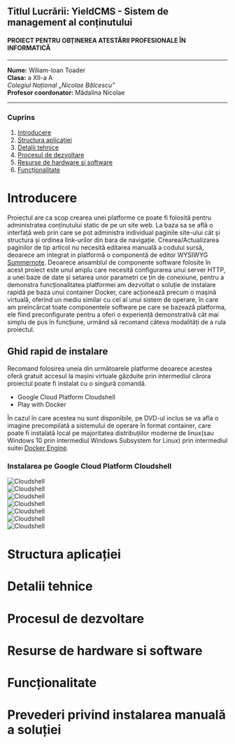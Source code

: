 
## **Titlul Lucrării:** YieldCMS - Sistem de management al conținutului  
#### PROIECT PENTRU OBŢINEREA ATESTĂRII PROFESIONALE ÎN INFORMATICĂ   
---  

**Nume:** Wiliam-Ioan Toader  
**Clasa:** a XII-a A  
*Colegiul Național „Nicolae Bălcescu”*  
**Profesor coordonator:** Mădalina Nicolae  

---  

### Cuprins  

1. [Introducere](#Introducere)  
2. [Structura aplicației](#Structura-aplicației)  
3. [Detalii tehnice](#Detalii-tehnice)  
4. [Procesul de dezvoltare](#Procesul-de-dezvoltare)  
5. [Resurse de hardware si software](#Resurse-de-hardware-si-software)  
6. [Funcționalitate](#Funcționalitate)  


# Introducere  
Proiectul are ca scop crearea unei platforme ce poate fi folosită pentru administratea conținutului static de pe un site web. La baza sa se află o interfață web prin care se pot administra individual paginile site-ului cât și structura și ordinea link-urilor din bara de navigație. Crearea/Actualizarea paginilor de tip articol nu necesită editarea manuală a codului sursă, deoarece am integrat in platformă o componentă de editor WYSIWYG [Summernote](https://summernote.org/). Deoarece ansamblul de componente software folosite în acest proiect este unul amplu care necesită configurarea unui server HTTP, a unei baze de date și setarea unor parametri ce țin de conexiune, pentru a demonstra funcționalitatea platformei am dezvoltat o soluție de instalare rapidă pe baza unui container Docker, care acționează precum o mașină virtuală, oferind un mediu similar cu cel al unui sistem de operare, în care am preîncărcat toate componentele software pe care se bazează platforma, ele fiind preconfigurate pentru a oferi o experiență demonstrativă cât mai simplu de pus în funcțiune, urmând să recomand câteva modalități de a rula proiectul.  
  
## Ghid rapid de instalare  
Recomand folosirea uneia din următoarele platforme deoarece acestea oferă gratuit accesul la mașini virtuale găzduite prin intermediul cărora proiectul poate fi instalat cu o singură comandă.  
- Google Cloud Platform Cloudshell  
- Play with Docker  

În cazul în care acestea nu sunt disponibile, pe DVD-ul inclus se va afla o imagine precompilată a sistemului de operare în format container, care poate fi instalată local pe majoritatea distribuțiilor moderne de linux(sau Windows 10 prin intermediul Windows Subsystem for Linux) prin intermediul suitei [Docker Engine](https://docs.docker.com/engine/install/).  
  
### Instalarea pe Google Cloud Platform Cloudshell  

![Cloudshell](https://github.com/williamtoader/documentatie-proiect-atestat/blob/main/cloudshell-screenshots/1.PNG?raw=true)  
![Cloudshell](https://github.com/williamtoader/documentatie-proiect-atestat/blob/main/cloudshell-screenshots/2.PNG?raw=true)  
![Cloudshell](https://github.com/williamtoader/documentatie-proiect-atestat/blob/main/cloudshell-screenshots/3.PNG?raw=true)  
![Cloudshell](https://github.com/williamtoader/documentatie-proiect-atestat/blob/main/cloudshell-screenshots/4.png?raw=true)  
![Cloudshell](https://github.com/williamtoader/documentatie-proiect-atestat/blob/main/cloudshell-screenshots/5.png?raw=true)  
![Cloudshell](https://github.com/williamtoader/documentatie-proiect-atestat/blob/main/cloudshell-screenshots/6.png?raw=true)  
![Cloudshell](https://github.com/williamtoader/documentatie-proiect-atestat/blob/main/cloudshell-screenshots/7.png?raw=true)  

# Structura aplicației  

# Detalii tehnice  

# Procesul de dezvoltare  

# Resurse de hardware si software  

# Funcționalitate  

# Prevederi privind instalarea manuală a soluției  
